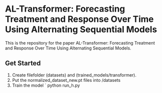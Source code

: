 # AL-Transformer: Forecasting Treatment and Response Over Time Using Alternating Sequential Models

This is the repository for the paper AL-Transformer: Forecasting Treatment and Response Over Time Using Alternating Sequential Models. 

## Get Started

1. Create filefolder (datasets) and (trained_models/transformer). 
2. Put the normalized_dataset_new.pt files into /datasets
3. Train the model
` python run_h.py
